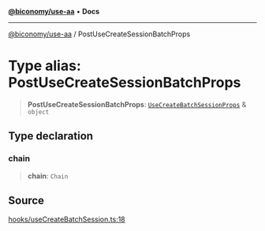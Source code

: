 [**@biconomy/use-aa**](../README.md) • **Docs**

***

[@biconomy/use-aa](../globals.md) / PostUseCreateSessionBatchProps

# Type alias: PostUseCreateSessionBatchProps

> **PostUseCreateSessionBatchProps**: [`UseCreateBatchSessionProps`](UseCreateBatchSessionProps.md) & `object`

## Type declaration

### chain

> **chain**: `Chain`

## Source

[hooks/useCreateBatchSession.ts:18](https://github.com/bcnmy/useAA/blob/main/src/hooks/useCreateBatchSession.ts#L18)

